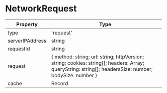 # NetworkRequest

| Property        | Type                                                                                                                                                    |
| --------------- | ------------------------------------------------------------------------------------------------------------------------------------------------------- |
| type            | 'request'                                                                                                                                               |
| serverIPAddress | string                                                                                                                                                  |
| requestId       | string                                                                                                                                                  |
| request         | { method: string; url: string; httpVersion: string; cookies: string\[]; headers: Array; queryString: string\[]; headersSize: number; bodySize: number } |
| cache           | Record                                                                                                                                                  |
